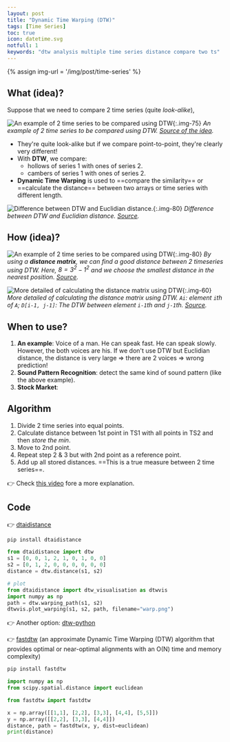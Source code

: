 ```yaml
---
layout: post
title: "Dynamic Time Warping (DTW)"
tags: [Time Series]
toc: true
icon: datetime.svg
notfull: 1
keywords: "dtw analysis multiple time series distance compare two ts"
---
```


{% assign img-url = '/img/post/time-series' %}

## What (idea)?

Suppose that we need to compare 2 time series (quite _look-alike_),

![An example of 2 time series to be compared using DTW]({{img-url}}/dtw-example.png){:.img-75}
_An example of 2 time series to be compared using DTW. [Source of the idea](https://www.youtube.com/watch?v=v_WLX0fu_UE)._

- They're quite look-alike but if we compare point-to-point, they're clearly very different!
- With **DTW**, we compare:
  - hollows of series 1 with ones of series 2.
  - cambers of series 1 with ones of series 2.
- **Dynamic Time Warping** is used to ==compare the similarity== or ==calculate the distance== between two arrays or time series with different length.

![Difference between DTW and Euclidian distance.]({{img-url}}/Euclidean-distance-vs-DTW.png){:.img-80}
_Difference between DTW and Euclidian distance. [Source](https://www.researchgate.net/figure/Euclidean-distance-vs-DTW_fig7_223966685)._

## How (idea)?

![An example of 2 time series to be compared using DTW]({{img-url}}/dtw-example-how.jpg){:.img-80}
_By using a **distance matrix**, we can find a good distance between 2 timeseries using DTW. Here, $8=3^2-1^2$ and we choose the smallest distance in the nearest position. [Source](https://www.youtube.com/watch?v=v_WLX0fu_UE)._

![More detailed of calculating the distance matrix using DTW]({{img-url}}/dtw-example-distance-matrix.png){:.img-60}
_More detailed of calculating the distance matrix using DTW. `Ai`: element `i`th of `A`; `D[i-1, j-1]`: The DTW between element `i-1`th and `j-1`th. [Source](https://www.youtube.com/watch?v=_K1OsqCicBY)._

## When to use?

1. **An example**: Voice of a man. He can speak fast. He can speak slowly. However, the both voices are his. If we don't use DTW but Euclidian distance, the distance is very large $\Rightarrow$ there are 2 voices $\Rightarrow$ wrong prediction!
2. **Sound Pattern Recognition**: detect the same kind of sound pattern (like the above example).
3. **Stock Market**:

## Algorithm

1. Divide 2 time series into equal points.
2. Calculate distance between 1st point in TS1 with all points in TS2 and then _store the min_.
3. Move to 2nd point.
4. Repeat step 2 & 3 but with 2nd point as a reference point.
5. Add up all stored distances. ==This is a true measure between 2 time series==.

👉 Check [this video](https://www.youtube.com/watch?v=_K1OsqCicBY) fore a more explanation.

## Code

👉 [dtaidistance](https://dtaidistance.readthedocs.io/en/latest/usage/installation.html)

``` bash
pip install dtaidistance
```

``` python
from dtaidistance import dtw
s1 = [0, 0, 1, 2, 1, 0, 1, 0, 0]
s2 = [0, 1, 2, 0, 0, 0, 0, 0, 0]
distance = dtw.distance(s1, s2)

# plot
from dtaidistance import dtw_visualisation as dtwvis
import numpy as np
path = dtw.warping_path(s1, s2)
dtwvis.plot_warping(s1, s2, path, filename="warp.png")
```

👉 Another option: [dtw-python](https://dynamictimewarping.github.io/python/)

👉 [fastdtw](https://github.com/slaypni/fastdtw) (an approximate Dynamic Time Warping (DTW) algorithm that provides optimal or near-optimal alignments with an O(N) time and memory complexity)

``` bash
pip install fastdtw
```

``` python
import numpy as np
from scipy.spatial.distance import euclidean

from fastdtw import fastdtw

x = np.array([[1,1], [2,2], [3,3], [4,4], [5,5]])
y = np.array([[2,2], [3,3], [4,4]])
distance, path = fastdtw(x, y, dist=euclidean)
print(distance)
```